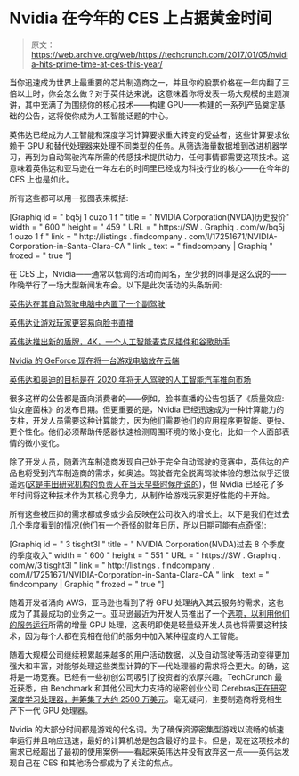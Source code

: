 # Nvidia 在今年的 CES 上占据黄金时间 

> 原文：<https://web.archive.org/web/https://techcrunch.com/2017/01/05/nvidia-hits-prime-time-at-ces-this-year/>

当你迅速成为世界上最重要的芯片制造商之一，并且你的股票价格在一年内翻了三倍以上时，你会怎么做？对于英伟达来说，这意味着你将发表一场大规模的主题演讲，其中充满了为围绕你的核心技术——构建 GPU——构建的一系列产品奠定基础的公告，这将使你成为人工智能话题的中心。

英伟达已经成为人工智能和深度学习计算要求重大转变的受益者，这些计算要求依赖于 GPU 和替代处理器来处理不同类型的任务。从筛选海量数据堆到改进机器学习，再到为自动驾驶汽车所需的传感技术提供动力，任何事情都需要这项技术。这意味着英伟达和亚马逊在一年左右的时间里已经成为科技行业的核心——在今年的 CES 上也是如此。

所有这些都可以用一张图表来概括:

[Graphiq id = " bq5j 1 ouzo 1 f " title = " NVIDIA Corporation(NVDA)历史股价" width = " 600 " height = " 459 " URL = " https://SW . Graphiq . com/w/bq5j 1 ouzo 1 f " link = " http://listings . findcompany . com/l/17251671/NVIDIA-Corporation-in-Santa-Clara-CA " link _ text = " findcompany | Graphiq " frozed = " true "]

在 CES 上，Nvidia——通常以低调的活动而闻名，至少我的同事是这么说的——昨晚举行了一场大型新闻发布会。以下是此次活动的头条新闻:

[英伟达在其自动驾驶电脑中内置了一个副驾驶](https://web.archive.org/web/20221129050612/https://beta.techcrunch.com/2017/01/04/nvidia-builds-a-co-pilot-into-its-autonomous-drive-computer/)

[英伟达让游戏玩家更容易向脸书直播](https://web.archive.org/web/20221129050612/https://beta.techcrunch.com/2017/01/04/nvidia-makes-it-easier-for-gamers-to-stream-live-to-facebook/)

[英伟达推出新的盾牌，4K，一个人工智能麦克风插件和谷歌助手](https://web.archive.org/web/20221129050612/https://beta.techcrunch.com/2017/01/04/nvidia-debuts-new-shield-with-4k-an-ai-mic-add-on-and-google-assistant/)

[Nvidia 的 GeForce 现在将一台游戏电脑放在云端](https://web.archive.org/web/20221129050612/https://beta.techcrunch.com/2017/01/04/nvidias-geforce-now-puts-a-gaming-pc-in-the-cloud/)

[英伟达和奥迪的目标是在 2020 年将无人驾驶的人工智能汽车推向市场](https://web.archive.org/web/20221129050612/https://beta.techcrunch.com/2017/01/04/nvidia-and-audi-aim-to-bring-a-self-driving-ai-car-to-market-by-2020/)

很多这样的公告都是面向消费者的——例如，脸书直播的公告包括了《质量效应:仙女座菌株》的发布日期。但更重要的是，Nvidia 已经迅速成为一种计算能力的支柱，开发人员需要这种计算能力，因为他们需要他们的应用程序更智能、更快、更个性化。他们必须帮助传感器快速检测周围环境的微小变化，比如一个人面部表情的微小变化。

除了开发人员，随着汽车制造商发现自己处于完全自动驾驶的竞赛中，英伟达的产品也将受到汽车制造商的需求，如奥迪。驾驶者完全脱离驾驶体验的想法似乎还很遥远([这是丰田研究机构的负责人在当天早些时候所说的](https://web.archive.org/web/20221129050612/https://beta.techcrunch.com/2017/01/04/toyotas-research-institute-head-says-full-autonomous-driving-is-not-even-close/))，但 Nvidia 已经花了多年时间将这种技术作为其核心竞争力，从制作给游戏玩家更好性能的卡开始。

所有这些被压抑的需求都或多或少会反映在公司收入的增长上。以下是我们在过去几个季度看到的情况(他们有一个奇怪的财年日历，所以日期可能有点奇怪):

[Graphiq id = " 3 tisght3l " title = " NVIDIA Corporation(NVDA)过去 8 个季度的季度收入" width = " 600 " height = " 551 " URL = " https://SW . Graphiq . com/w/3 tisght3l " link = " http://listings . findcompany . com/l/17251671/NVIDIA-Corporation-in-Santa-Clara-CA " link _ text = " findcompany | Graphiq " frozed = " true "]

随着开发者涌向 AWS，亚马逊也看到了将 GPU 处理纳入其云服务的需求，这也成为了其最成功的业务之一。亚马逊最近为开发人员推出了一个[选项，以利用他们的服务运行](https://web.archive.org/web/20221129050612/https://beta.techcrunch.com/2016/11/30/amazon-web-services-is-rolling-out-a-way-to-use-to-use-just-the-gpu-power-you-need/)所需的增量 GPU 处理，这表明即使是轻量级开发人员也将需要这种技术，因为每个人都在竞相在他们的服务中加入某种程度的人工智能。

随着大规模公司继续积累越来越多的用户活动数据，以及自动驾驶等活动变得更加强大和丰富，对能够处理这些类型计算的下一代处理器的需求将会更大。的确，这将是一场竞赛。已经有一些初创公司吸引了投资者的浓厚兴趣。TechCrunch 最近获悉，由 Benchmark 和其他公司大力支持的秘密创业公司 Cerebras[正在研究深度学习处理器，并筹集了大约 2500 万美元](https://web.archive.org/web/20221129050612/https://beta.techcrunch.com/2016/12/19/a-stealthy-startup-called-cerebras-raised-around-25-million-to-build-deep-learning-hardware/)。毫无疑问，主要制造商将竞相生产下一代 GPU 处理器。

Nvidia 的大部分时间都是游戏的代名词。为了确保资源密集型游戏以流畅的帧速率运行并且响应迅速，最好的计算机总是包含最好的显卡。但是，现在这项技术的需求已经超出了最初的使用案例——看起来英伟达并没有放弃这一点——英伟达发现自己在 CES 和其他场合都成为了关注的焦点。